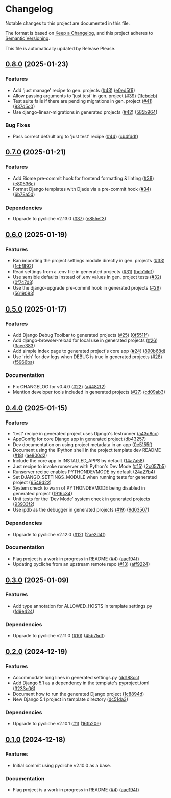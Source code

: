 <!-- markdownlint-disable MD013 -->
# Changelog

Notable changes to this project are documented in this file.

The format is based on [Keep a Changelog](https://keepachangelog.com/en/1.0.0/),
and this project adheres to [Semantic Versioning](https://semver.org/spec/v2.0.0.html).

This file is automatically updated by Release Please.

## [0.8.0](https://github.com/albertomh/djereo/compare/v0.7.0...v0.8.0) (2025-01-23)


### Features

* Add 'just manage' recipe to gen. projects ([#43](https://github.com/albertomh/djereo/issues/43)) ([e0ed5f6](https://github.com/albertomh/djereo/commit/e0ed5f67d0f1813616d89beafca9b8285822be83))
* Allow passing arguments to 'just test' in gen. project ([#39](https://github.com/albertomh/djereo/issues/39)) ([1fcbdcb](https://github.com/albertomh/djereo/commit/1fcbdcb8305b1a15db0c4b22cbf07e43c5c74e08))
* Test suite fails if there are pending migrations in gen. project ([#41](https://github.com/albertomh/djereo/issues/41)) ([937d5c0](https://github.com/albertomh/djereo/commit/937d5c0c3b8c7d5e22787da7ade888cc062ffa82))
* Use django-linear-migrations in generated projects ([#42](https://github.com/albertomh/djereo/issues/42)) ([585b964](https://github.com/albertomh/djereo/commit/585b964f8f610e0c5e2bab3bfe2ea0ec2ff5be56))


### Bug Fixes

* Pass correct default arg to 'just test' recipe ([#44](https://github.com/albertomh/djereo/issues/44)) ([cb4fddf](https://github.com/albertomh/djereo/commit/cb4fddf1e82ff96974beee131509e099dc6c53df))

## [0.7.0](https://github.com/albertomh/djereo/compare/v0.6.0...v0.7.0) (2025-01-21)


### Features

* Add Biome pre-commit hook for frontend formatting & linting ([#38](https://github.com/albertomh/djereo/issues/38)) ([e80536c](https://github.com/albertomh/djereo/commit/e80536c096d2e032f5b9619be58922fec630bd62))
* Format Django templates with Djade via a pre-commit hook ([#34](https://github.com/albertomh/djereo/issues/34)) ([6b78a5d](https://github.com/albertomh/djereo/commit/6b78a5dd9e244b35c43c9f1dabe7d60c229297c9))


### Dependencies

* Upgrade to pycliche v2.13.0 ([#37](https://github.com/albertomh/djereo/issues/37)) ([e855ef3](https://github.com/albertomh/djereo/commit/e855ef35541ca14be6181d081a6a15386c698959))

## [0.6.0](https://github.com/albertomh/djereo/compare/v0.5.0...v0.6.0) (2025-01-19)


### Features

* Ban importing the project settings module directly in gen. projects ([#33](https://github.com/albertomh/djereo/issues/33)) ([1cbf892](https://github.com/albertomh/djereo/commit/1cbf89223d037c880792293a2de9e8138b9dcdb0))
* Read settings from a .env file in generated projects ([#31](https://github.com/albertomh/djereo/issues/31)) ([bcb1dd1](https://github.com/albertomh/djereo/commit/bcb1dd1dc0f8162391723ee6ecf1479786afb655))
* Use sensible defaults instead of .env values in gen. project tests ([#32](https://github.com/albertomh/djereo/issues/32)) ([0f747d8](https://github.com/albertomh/djereo/commit/0f747d8954aa17c6aeeca82a16b0665755c67795))
* Use the django-upgrade pre-commit hook in generated projects ([#29](https://github.com/albertomh/djereo/issues/29)) ([5619083](https://github.com/albertomh/djereo/commit/561908314126a17a84ed719d2b40d4cd2a3624db))

## [0.5.0](https://github.com/albertomh/djereo/compare/v0.4.0...v0.5.0) (2025-01-17)


### Features

* Add Django Debug Toolbar to generated projects ([#25](https://github.com/albertomh/djereo/issues/25)) ([0f5511f](https://github.com/albertomh/djereo/commit/0f5511f014f57ea2ff965c6b74ca52c7e7f8807b))
* Add django-browser-reload for local use in generated projects ([#26](https://github.com/albertomh/djereo/issues/26)) ([3aee383](https://github.com/albertomh/djereo/commit/3aee3831a16516403dc938535198bd69413bd96a))
* Add simple index page to generated project's core app ([#24](https://github.com/albertomh/djereo/issues/24)) ([890b68d](https://github.com/albertomh/djereo/commit/890b68d857b97e401fb0c79f563d84058e27095b))
* Use 'rich' for dev logs when DEBUG is true in generated projects ([#28](https://github.com/albertomh/djereo/issues/28)) ([f5966ba](https://github.com/albertomh/djereo/commit/f5966ba3e5e7b986fbee361ea8922ce4dfb048cd))


### Documentation

* Fix CHANGELOG for v0.4.0 ([#22](https://github.com/albertomh/djereo/issues/22)) ([a4482f2](https://github.com/albertomh/djereo/commit/a4482f235bfaf65cdeadff7050184b2d33b4f93e))
* Mention developer tools included in generated projects ([#27](https://github.com/albertomh/djereo/issues/27)) ([cd09ab3](https://github.com/albertomh/djereo/commit/cd09ab355e399cebfb80e1f0926acd254871474b))

## [0.4.0](https://github.com/albertomh/djereo/compare/v0.3.0...v0.4.0) (2025-01-15)


### Features

* 'test' recipe in generated project uses Django's testrunner ([a43d8cc](https://github.com/albertomh/djereo/commit/a43d8cc601dd1348fe174cab5051c1409ed3ad7f))
* AppConfig for core Django app in generated project ([db43257](https://github.com/albertomh/djereo/commit/db43257674dbac05db1c395c50fc8d15a3668283))
* Dev documentation on using project metadata in an app ([0e5155f](https://github.com/albertomh/djereo/commit/0e5155f203baee85922626993a6cb2e6a91f9600))
* Document using the IPython shell in the project template dev README ([#18](https://github.com/albertomh/djereo/issues/18)) ([ae800d2](https://github.com/albertomh/djereo/commit/ae800d208a2ce5a1a869f55401efd0efbbf07cc0))
* Include the core app in INSTALLED_APPS by default ([14a7a58](https://github.com/albertomh/djereo/commit/14a7a58310ccd765ee7a2c928938578b3543b9f5))
* Just recipe to invoke runserver with Python's Dev Mode ([#15](https://github.com/albertomh/djereo/issues/15)) ([2c057b5](https://github.com/albertomh/djereo/commit/2c057b5755fa651734b6656dc44de81333b81dbf))
* Runserver recipe enables PYTHONDEVMODE by default ([24a27b4](https://github.com/albertomh/djereo/commit/24a27b45264bfd3660d9d5e2d81268fffebf8be6))
* Set DJANGO_SETTINGS_MODULE when running tests for generated project ([6549d22](https://github.com/albertomh/djereo/commit/6549d22f2e2d73d2714fd772079373e02e3b20b9))
* System check to warn of PYTHONDEVMODE being disabled in generated project ([1916c34](https://github.com/albertomh/djereo/commit/1916c3470973eb1500f7fd390a2792b37f045d35))
* Unit tests for the 'Dev Mode' system check in generated projects ([93933f2](https://github.com/albertomh/djereo/commit/93933f25d33a0dd3669108f64e6009b6780153e7))
* Use ipdb as the debugger in generated projects ([#19](https://github.com/albertomh/djereo/issues/19)) ([9d03507](https://github.com/albertomh/djereo/commit/9d0350744f1e76dc4364561a61c9240ccd333163))


### Dependencies

* Upgrade to pycliche v2.12.0 ([#12](https://github.com/albertomh/djereo/issues/12)) ([2ae2d4f](https://github.com/albertomh/djereo/commit/2ae2d4f5d0d298e0dcde8b31f7a6d31288626c9b))


### Documentation

* Flag project is a work in progress in README ([#4](https://github.com/albertomh/djereo/issues/4)) ([aae194f](https://github.com/albertomh/djereo/commit/aae194f60b553625728357b2615c7bbbeb777d5c))
* Updating pycliche from an upstream remote repo ([#13](https://github.com/albertomh/djereo/issues/13)) ([aff9224](https://github.com/albertomh/djereo/commit/aff922467e43935f4963295dceeefeda118eeae3))

## [0.3.0](https://github.com/albertomh/djereo/compare/v0.2.0...v0.3.0) (2025-01-09)


### Features

* Add type annotation for ALLOWED_HOSTS in template settings.py ([fd9e424](https://github.com/albertomh/djereo/commit/fd9e42405225dd30bba6d150a7bb76f289618a2a))


### Dependencies

* Upgrade to pycliche v2.11.0 ([#10](https://github.com/albertomh/djereo/issues/10)) ([45b75df](https://github.com/albertomh/djereo/commit/45b75dfc97680752accac102bb0816c8f6b5ab86))

## [0.2.0](https://github.com/albertomh/djereo/compare/v0.1.0...v0.2.0) (2024-12-19)


### Features

* Accommodate long lines in generated settings.py ([dd188cc](https://github.com/albertomh/djereo/commit/dd188cc9e1896c74e286dacd0303a89ccf6f09b8))
* Add Django 5.1 as a dependency in the template's pyproject.toml ([3233c06](https://github.com/albertomh/djereo/commit/3233c0691f3fa485ef163283f237b5c1eeedbab9))
* Document how to run the generated Django project ([1c8894d](https://github.com/albertomh/djereo/commit/1c8894da6836976e1dd9a172e0be5b3dfcff7b84))
* New Django 5.1 project in template directory ([dc51da3](https://github.com/albertomh/djereo/commit/dc51da3578d909f07971beb842ba5b43b6216d0d))


### Dependencies

* Upgrade to pycliche v2.10.1 ([#1](https://github.com/albertomh/djereo/issues/1)) ([16fb20e](https://github.com/albertomh/djereo/commit/16fb20ec32a80ff83c8b59cc93962e38f6680315))


## [0.1.0](https://github.com/albertomh/djereo/releases/tag/v0.1.0) (2024-12-18)


### Features

* Initial commit using pycliche v2.10.0 as a base.


### Documentation

* Flag project is a work in progress in README ([#4](https://github.com/albertomh/djereo/issues/4)) ([aae194f](https://github.com/albertomh/djereo/commit/aae194f60b553625728357b2615c7bbbeb777d5c))
